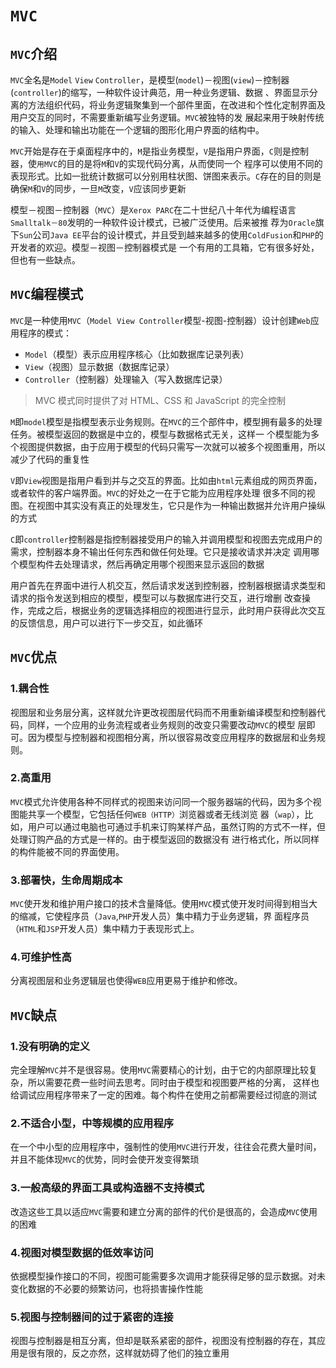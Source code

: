 # `MVC`
## `MVC`介绍
`MVC`全名是`Model` `View` `Controller`，是模型(`model`)－视图(`view`)－控制器(`controller`)的缩写，一种软件设计典范，用一种业务逻辑、数据
、界面显示分离的方法组织代码，将业务逻辑聚集到一个部件里面，在改进和个性化定制界面及用户交互的同时，不需要重新编写业务逻辑。`MVC`被独特的发
展起来用于映射传统的输入、处理和输出功能在一个逻辑的图形化用户界面的结构中。

`MVC`开始是存在于桌面程序中的，`M`是指业务模型，`V`是指用户界面，`C`则是控制器，使`用MVC`的目的是将`M`和`V`的实现代码分离，从而使同一个
程序可以使用不同的表现形式。比如一批统计数据可以分别用柱状图、饼图来表示。`C`存在的目的则是确保`M`和`V`的同步，一旦`M`改变，`V`应该同步更新

模型－视图－控制器（`MVC`）是`Xerox PARC`在二十世纪八十年代为编程语言`Smalltalk－80`发明的一种软件设计模式，已被广泛使用。后来被推
荐为`Oracle`旗下`Sun`公司`Java EE`平台的设计模式，并且受到越来越多的使用`ColdFusion`和`PHP`的开发者的欢迎。模型－视图－控制器模式是
一个有用的工具箱，它有很多好处，但也有一些缺点。
## `MVC`编程模式
`MVC`是一种使用`MVC`（`Model View Controller`模型-视图-控制器）设计创建`Web`应用程序的模式：
- `Model`（模型）表示应用程序核心（比如数据库记录列表）
- `View`（视图）显示数据（数据库记录）
- `Controller`（控制器）处理输入（写入数据库记录）

> MVC 模式同时提供了对 HTML、CSS 和 JavaScript 的完全控制

`M`即`model`模型是指模型表示业务规则。在`MVC`的三个部件中，模型拥有最多的处理任务。被模型返回的数据是中立的，模型与数据格式无关，这样一
个模型能为多个视图提供数据，由于应用于模型的代码只需写一次就可以被多个视图重用，所以减少了代码的重复性

`V`即`View`视图是指用户看到并与之交互的界面。比如由`html`元素组成的网页界面，或者软件的客户端界面。`MVC`的好处之一在于它能为应用程序处理
很多不同的视图。在视图中其实没有真正的处理发生，它只是作为一种输出数据并允许用户操纵的方式

`C`即`controller`控制器是指控制器接受用户的输入并调用模型和视图去完成用户的需求，控制器本身不输出任何东西和做任何处理。它只是接收请求并决定
调用哪个模型构件去处理请求，然后再确定用哪个视图来显示返回的数据

用户首先在界面中进行人机交互，然后请求发送到控制器，控制器根据请求类型和请求的指令发送到相应的模型，模型可以与数据库进行交互，进行增删
改查操作，完成之后，根据业务的逻辑选择相应的视图进行显示，此时用户获得此次交互的反馈信息，用户可以进行下一步交互，如此循环
## `MVC`优点
### 1.耦合性
视图层和业务层分离，这样就允许更改视图层代码而不用重新编译模型和控制器代码，同样，一个应用的业务流程或者业务规则的改变只需要改动`MVC`的模型
层即可。因为模型与控制器和视图相分离，所以很容易改变应用程序的数据层和业务规则。
### 2.高重用
`MVC`模式允许使用各种不同样式的视图来访问同一个服务器端的代码，因为多个视图能共享一个模型，它包括任何`WEB（HTTP）`浏览器或者无线浏览
器（`wap`），比如，用户可以通过电脑也可通过手机来订购某样产品，虽然订购的方式不一样，但处理订购产品的方式是一样的。由于模型返回的数据没有
进行格式化，所以同样的构件能被不同的界面使用。
### 3.部署快，生命周期成本
`MVC`使开发和维护用户接口的技术含量降低。使用`MVC`模式使开发时间得到相当大的缩减，它使程序员（`Java`,`PHP`开发人员）集中精力于业务逻辑，界
面程序员（`HTML`和`JSP`开发人员）集中精力于表现形式上。
### 4.可维护性高
分离视图层和业务逻辑层也使得`WEB`应用更易于维护和修改。
## `MVC`缺点
### 1.没有明确的定义
完全理解`MVC`并不是很容易。使用`MVC`需要精心的计划，由于它的内部原理比较复杂，所以需要花费一些时间去思考。同时由于模型和视图要严格的分离，
这样也给调试应用程序带来了一定的困难。每个构件在使用之前都需要经过彻底的测试
### 2.不适合小型，中等规模的应用程序
在一个中小型的应用程序中，强制性的使用`MVC`进行开发，往往会花费大量时间，并且不能体现`MVC`的优势，同时会使开发变得繁琐
### 3.一般高级的界面工具或构造器不支持模式
改造这些工具以适应`MVC`需要和建立分离的部件的代价是很高的，会造成`MVC`使用的困难
### 4.视图对模型数据的低效率访问
依据模型操作接口的不同，视图可能需要多次调用才能获得足够的显示数据。对未变化数据的不必要的频繁访问，也将损害操作性能
### 5.视图与控制器间的过于紧密的连接
视图与控制器是相互分离，但却是联系紧密的部件，视图没有控制器的存在，其应用是很有限的，反之亦然，这样就妨碍了他们的独立重用